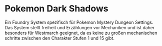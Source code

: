 # Pokemon Dark Shadows

Ein Foundry System spezifisch für Pokemon Mystery Dungeon Settings.
Das System stellt freiheit und Erzählungen vor Mechaniken und ist daher besonders für Westmarch geeignet, da es keine zu großen mechanischen schritte zwischen den Charakter Stufen 1 und 15 gibt.
